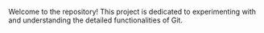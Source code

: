 Welcome to the repository! This project is dedicated to experimenting with and understanding the detailed functionalities of Git.
